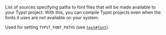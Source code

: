 <!-- markdownlint-disable-file first-line-h1 -->

List of sources specifying paths to font files that will be made available to
your Typst project. With this, you can compile Typst projects even when the
fonts it uses are not available on your system.

Used for setting `TYPST_FONT_PATHS` (see [`text#font`][typst-ref-text--font]).

[typst-ref-text--font]: https://typst.app/docs/reference/text/text/#parameters-font
